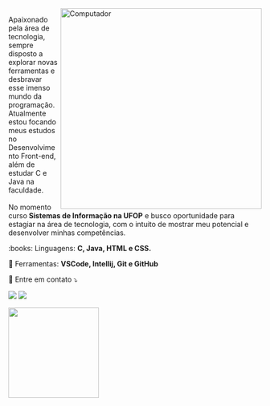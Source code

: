 <img src="https://raw.githubusercontent.com/MicaelliMedeiros/micaellimedeiros/master/image/computer-illustration.png" min-width="400px" max-width="400px" width="400px" align="right" alt="Computador">

<p align="left"> 
  Apaixonado pela área de tecnologia, sempre disposto a explorar novas ferramentas e desbravar esse imenso mundo da programação. Atualmente estou focando meus estudos no Desenvolvimento Front-end, além de estudar C e Java na faculdade.<br><br>
  No momento curso<strong> Sistemas de Informação na UFOP</strong> e busco oportunidade para estagiar na área de tecnologia, com o intuito de mostrar meu potencial e desenvolver minhas competências.
</p>

<p align="left">
 :books: Linguagens: <strong>C, Java, HTML e CSS.</strong>
</p>

<p align="left">
  💼 Ferramentas: <strong>VSCode, Intellij, Git e GitHub</strong>
</p>

<p align="left">
  💌 Entre em contato ⤵️
</p>

<p align="left">
  <a href="https://www.linkedin.com/in/jo%C3%A3o-victor-gouvea-a4a555216/" alt="Linkedin">
  <img src="https://img.shields.io/badge/-Linkedin-0e76a8?style=flat-square&logo=Linkedin&logoColor=white&link=linkedin.com/in/joão-victor-gouvea-a4a555216" /></a>

  <a href="https://www.instagram.com/joaogouvea22" alt="Instagram">
  <img src="https://img.shields.io/badge/-Instagram-DF0174?style=flat-square&labelColor=DF0174&logo=instagram&logoColor=white&link=https://www.instagram.com/joaogouvea22/"/></a>
</p>  

<div>
<img height="180em" src="https://github-readme-stats.vercel.app/api/top-langs/?username=jvgouvea&layout=compact&langs_count=7&theme=dracula"/>
</div>
